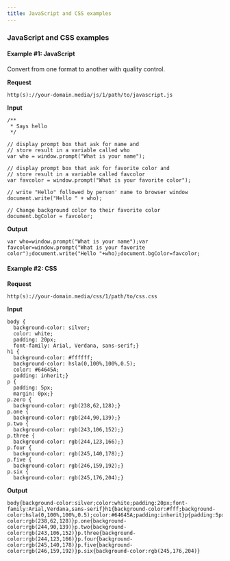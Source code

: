 ```yaml
---
title: JavaScript and CSS examples
---
```


### JavaScript and CSS examples

#### Example #1: JavaScript

Convert from one format to another with quality control.

**Request**

`http(s)://your-domain.media/js/1/path/to/javascript.js`

**Input**

	/**
	 * Says hello
	 */
	
	// display prompt box that ask for name and
	// store result in a variable called who
	var who = window.prompt("What is your name");
	
	// display prompt box that ask for favorite color and
	// store result in a variable called favcolor
	var favcolor = window.prompt("What is your favorite color");
	
	// write "Hello" followed by person' name to browser window
	document.write("Hello " + who);
	
	// Change background color to their favorite color
	document.bgColor = favcolor;

**Output**

	var who=window.prompt("What is your name");var favcolor=window.prompt("What is your favorite color");document.write("Hello "+who);document.bgColor=favcolor;

#### Example #2: CSS

**Request**

`http(s)://your-domain.media/css/1/path/to/css.css`

**Input**

	body {
	  background-color: silver;
	  color: white;
	  padding: 20px;
	  font-family: Arial, Verdana, sans-serif;}
	h1 {
	  background-color: #ffffff;
	  background-color: hsla(0,100%,100%,0.5);
	  color: #64645A;
	  padding: inherit;}
	p {
	  padding: 5px;
	  margin: 0px;}
	p.zero {
	  background-color: rgb(238,62,128);}
	p.one {
	  background-color: rgb(244,90,139);}
	p.two {
	  background-color: rgb(243,106,152);}
	p.three {
	  background-color: rgb(244,123,166);}
	p.four {
	  background-color: rgb(245,140,178);}
	p.five {
	  background-color: rgb(246,159,192);}
	p.six {
	  background-color: rgb(245,176,204);}

**Output**

	body{background-color:silver;color:white;padding:20px;font-family:Arial,Verdana,sans-serif}h1{background-color:#fff;background-color:hsla(0,100%,100%,0.5);color:#64645A;padding:inherit}p{padding:5px;margin:0}p.zero{background-color:rgb(238,62,128)}p.one{background-color:rgb(244,90,139)}p.two{background-color:rgb(243,106,152)}p.three{background-color:rgb(244,123,166)}p.four{background-color:rgb(245,140,178)}p.five{background-color:rgb(246,159,192)}p.six{background-color:rgb(245,176,204)}
